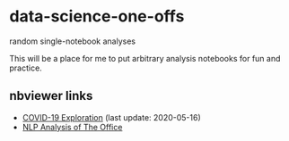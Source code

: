 # data-science-one-offs

random single-notebook analyses

This will be a place for me to put arbitrary analysis notebooks for fun and practice.


## nbviewer links

* [COVID-19 Exploration](https://nbviewer.jupyter.org/github/zgana/data-science-one-offs/blob/master/.ipynb) (last update: 2020-05-16)
* [NLP Analysis of The Office](https://nbviewer.jupyter.org/github/zgana/data-science-one-offs/blob/master/NLP-Analysis-of-The-Office.ipynb)

